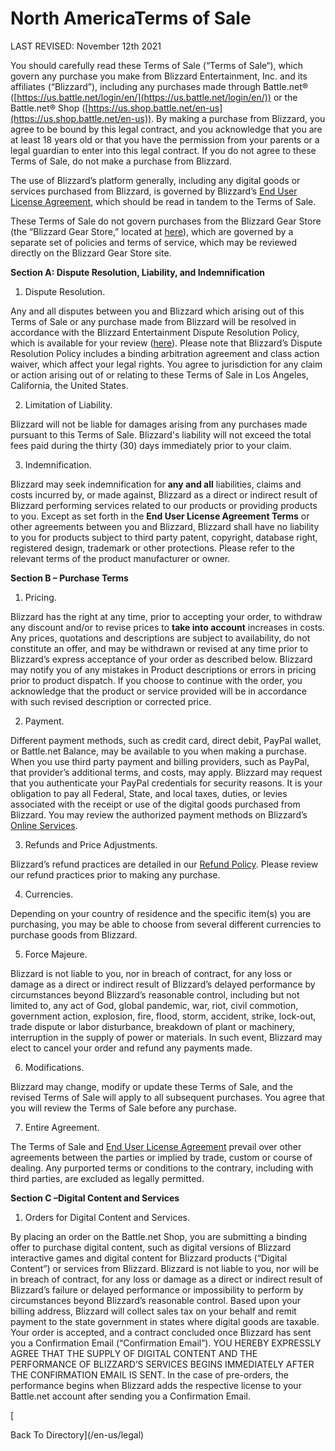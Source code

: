 North AmericaTerms of Sale
==========================

LAST REVISED: November 12th 2021

You should carefully read these Terms of Sale (“Terms of Sale“), which govern any purchase you make from Blizzard Entertainment, Inc. and its affiliates (“Blizzard”), including any purchases made through Battle.net® ([https://us.battle.net/login/en/](https://us.battle.net/login/en/)) or the Battle.net® Shop ([https://us.shop.battle.net/en-us](https://us.shop.battle.net/en-us)). By making a purchase from Blizzard, you agree to be bound by this legal contract, and you acknowledge that you are at least 18 years old or that you have the permission from your parents or a legal guardian to enter into this legal contract. If you do not agree to these Terms of Sale, do not make a purchase from Blizzard.

The use of Blizzard’s platform generally, including any digital goods or services purchased from Blizzard, is governed by Blizzard’s [End User License Agreement](https://www.blizzard.com/en-us/legal/fba4d00f-c7e4-4883-b8b9-1b4500a402ea/blizzard-end-user-license-agreement), which should be read in tandem to the Terms of Sale.

These Terms of Sale do not govern purchases from the Blizzard Gear Store (the “Blizzard Gear Store,” located at [here](https://www.blizzardgearstore.com/en/)), which are governed by a separate set of policies and terms of service, which may be reviewed directly on the Blizzard Gear Store site.

**Section A: Dispute Resolution, Liability, and Indemnification**

1.  Dispute Resolution.

Any and all disputes between you and Blizzard which arising out of this Terms of Sale or any purchase made from Blizzard will be resolved in accordance with the Blizzard Entertainment Dispute Resolution Policy, which is available for your review ([here](https://www.blizzard.com/en-us/legal/b2e0b082-fddb-4824-93fa-ee9c1bf814f8/blizzard-entertainment-dispute-resolution-policy#:~:text=%20North%20America%20Blizzard%20Entertainment%20Dispute%20Resolution%20Policy,receipt%20of%20written%20notice%20by%20the...%20More%20)). Please note that Blizzard’s Dispute Resolution Policy includes a binding arbitration agreement and class action waiver, which affect your legal rights. You agree to jurisdiction for any claim or action arising out of or relating to these Terms of Sale in Los Angeles, California, the United States.

2.  Limitation of Liability.

Blizzard will not be liable for damages arising from any purchases made pursuant to this Terms of Sale. Blizzard's liability will not exceed the total fees paid during the thirty (30) days immediately prior to your claim.

3.  Indemnification.

Blizzard may seek indemnification for **any and all** liabilities, claims and costs incurred by, or made against, Blizzard as a direct or indirect result of Blizzard performing services related to our products or providing products to you. Except as set forth in the **End User License Agreement Terms** or other agreements between you and Blizzard, Blizzard shall have no liability to you for products subject to third party patent, copyright, database right, registered design, trademark or other protections. Please refer to the relevant terms of the product manufacturer or owner.

**Section B – Purchase Terms**

1.  Pricing.

Blizzard has the right at any time, prior to accepting your order, to withdraw any discount and/or to revise prices to **take into account** increases in costs. Any prices, quotations and descriptions are subject to availability, do not constitute an offer, and may be withdrawn or revised at any time prior to Blizzard’s express acceptance of your order as described below. Blizzard may notify you of any mistakes in Product descriptions or errors in pricing prior to product dispatch. If you choose to continue with the order, you acknowledge that the product or service provided will be in accordance with such revised description or corrected price.

2.  Payment.

Different payment methods, such as credit card, direct debit, PayPal wallet, or Battle.net Balance, may be available to you when making a purchase. When you use third party payment and billing providers, such as PayPal, that provider’s additional terms, and costs, may apply. Blizzard may request that you authenticate your PayPal credentials for security reasons. It is your obligation to pay all Federal, State, and local taxes, duties, or levies associated with the receipt or use of the digital goods purchased from Blizzard. You may review the authorized payment methods on Blizzard’s [Online Services](https://us/battle.net/support/article/43720).

3.  Refunds and Price Adjustments.

Blizzard’s refund practices are detailed in our [Refund Policy](https://www.blizzard.com/en-us/legal/58e4a812-afd0-4d47-b34d-d4fdf99e41cb). Please review our refund practices prior to making any purchase.

4.  Currencies.

Depending on your country of residence and the specific item(s) you are purchasing, you may be able to choose from several different currencies to purchase goods from Blizzard.

5.  Force Majeure.

Blizzard is not liable to you, nor in breach of contract, for any loss or damage as a direct or indirect result of Blizzard’s delayed performance by circumstances beyond Blizzard’s reasonable control, including but not limited to, any act of God, global pandemic, war, riot, civil commotion, government action, explosion, fire, flood, storm, accident, strike, lock-out, trade dispute or labor disturbance, breakdown of plant or machinery, interruption in the supply of power or materials. In such event, Blizzard may elect to cancel your order and refund any payments made.

6.  Modifications.

Blizzard may change, modify or update these Terms of Sale, and the revised Terms of Sale will apply to all subsequent purchases. You agree that you will review the Terms of Sale before any purchase.

7.  Entire Agreement.

The Terms of Sale and [End User License Agreement](https://www.blizzard.com/en-us/legal/fba4d00f-c7e4-4883-b8b9-1b4500a402ea) prevail over other agreements between the parties or implied by trade, custom or course of dealing. Any purported terms or conditions to the contrary, including with third parties, are excluded as legally permitted.

**Section C –Digital Content and Services**

1.  Orders for Digital Content and Services.

By placing an order on the Battle.net Shop, you are submitting a binding offer to purchase digital content, such as digital versions of Blizzard interactive games and digital content for Blizzard products (“Digital Content”) or services from Blizzard. Blizzard is not liable to you, nor will be in breach of contract, for any loss or damage as a direct or indirect result of Blizzard’s failure or delayed performance or impossibility to perform by circumstances beyond Blizzard’s reasonable control. Based upon your billing address, Blizzard will collect sales tax on your behalf and remit payment to the state government in states where digital goods are taxable. Your order is accepted, and a contract concluded once Blizzard has sent you a Confirmation Email (“Confirmation Email”). YOU HEREBY EXPRESSLY AGREE THAT THE SUPPLY OF DIGITAL CONTENT AND THE PERFORMANCE OF BLIZZARD’S SERVICES BEGINS IMMEDIATELY AFTER THE CONFIRMATION EMAIL IS SENT. In the case of pre-orders, the performance begins when Blizzard adds the respective license to your Battle.net account after sending you a Confirmation Email.

[

Back To Directory](/en-us/legal)